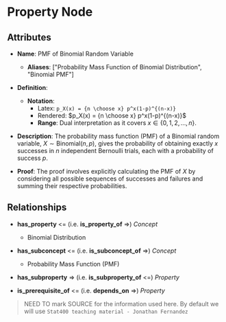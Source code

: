 # Property Node

## Attributes

- **Name**: PMF of Binomial Random Variable
  - **Aliases**: ["Probability Mass Function of Binomial Distribution", "Binomial PMF"]

- **Definition**: 
  - **Notation**: 
    - Latex: `p_X(x) = {n \choose x} p^x(1-p)^{(n-x)}`
    - Rendered: $p_X(x) = {n \choose x} p^x(1-p)^{(n-x)}$
    - **Range**: Dual interpretation as it covers $x \in \{0, 1, 2, \dots, n\}$.

- **Description**: 
  The probability mass function (PMF) of a Binomial random variable, $X \sim \text{Binomial}(n, p)$, gives the probability of obtaining exactly $x$ successes in $n$ independent Bernoulli trials, each with a probability of success $p$.

- **Proof**: 
  The proof involves explicitly calculating the PMF of $X$ by considering all possible sequences of successes and failures and summing their respective probabilities.

## Relationships

- **has_property** <= (i.e. **is_property_of** =>) *Concept* 
  - Binomial Distribution

- **has_subconcept** <= (i.e. **is_subconcept_of** =>) *Concept* 
  - Probability Mass Function (PMF)

- **has_subproperty** => (i.e. **is_subproperty_of** <=) *Property*

- **is_prerequisite_of** <= (i.e. **depends_on** =>) *Property*

> NEED TO mark SOURCE for the information used here. By default we will use `Stat400 teaching material - Jonathan Fernandez`